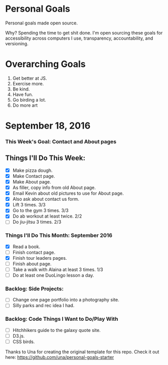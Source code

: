 Personal Goals
==============

Personal goals made open source.

Why? Spending the time to get shit done. I'm open sourcing these goals for accessibility across computers I use, transparency, accountability, and versioning.

# Overarching Goals

1. Get better at JS.
2. Exercise more.
3. Be kind.
4. Have fun.
5. Go birding a lot.
6. Do more art

# September 18, 2016

### This Week's Goal: Contact and About pages

## Things I'll Do This Week:

- [x] Make pizza dough.
- [x] Make Contact page.
- [x] Make About page.
- [x] As filler, copy info from old About page.
- [x] Email Kevin about old pictures to use for About page.
- [x] Also ask about contact us form.
- [x] Lift 3 times. 3/3
- [x] Go to the gym 3 times. 3/3
- [x] Do ab workout at least twice. 2/2
- [ ] Do jiu-jitsu 3 times. 2/3

### Things I'll Do This Month: September 2016

- [x] Read a book.
- [ ] Finish contact page.
- [x] Finish tour leaders pages.
- [ ] Finish about page.
- [ ] Take a walk with Alaina at least 3 times. 1/3
- [ ] Do at least one DuoLingo lesson a day.

### Backlog: Side Projects:

- [ ] Change one page portfolio into a photography site.
- [ ] Silly parks and rec idea I had.

### Backlog: Code Things I Want to Do/Play With

- [ ] Hitchhikers guide to the galaxy quote site.
- [ ] D3.js.
- [ ] CSS birds.

Thanks to Una for creating the original template for this repo. Check it out here: https://github.com/una/personal-goals-starter